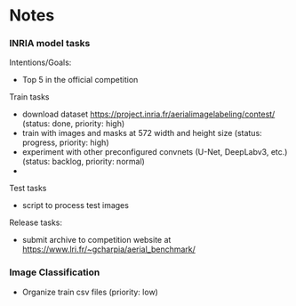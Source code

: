 # Notes

### INRIA model tasks

Intentions/Goals:
- Top 5 in the official competition

Train tasks
- download dataset https://project.inria.fr/aerialimagelabeling/contest/ (status: done, priority: high)
- train with images and masks at 572 width and height size (status: progress, priority: high)
- experiment with other preconfigured convnets (U-Net, DeepLabv3, etc.) (status: backlog, priority: normal)
-

Test tasks
- script to process test images

Release tasks:
- submit archive to competition website at https://www.lri.fr/~gcharpia/aerial_benchmark/


### Image Classification

- Organize train csv files (priority: low)
